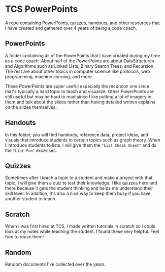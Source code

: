 # TCS PowerPoints

A repo containing PowerPoints, quizzes, handouts, and other resources that I have created and gathered over 4 years of being a code coach.

## PowerPoints
A folder containing all of the PowerPoints that I have created during my time as a code coach.  About half of the PowerPoints are about DataStructures and Algorithms such as Linked Lists, Binary Search Trees, and Recursion.  The rest are about other topics in computer science like protocols, web programming, machine learning, and more.

These PowerPoints are super useful especially the recursion one since that's typically a hard topic to teach and visualize.  Other PowerPoints are still useful but may be hard to read since I like putting a lot of imagery in them and talk about the slides rather than having detailed written explains on the slides themselves.

## Handouts
In this folder, you will find handouts, reference data, project ideas, and visuals that introduce students to certain topics such as graph theory.  When I introduce students to lists, I will give them the `"List Cheat Sheet"` and do the `"List Fun"` excerises.

## Quizzes
Sometimes after I teach a topic to a student and make a project with that topic, I will give them a quiz to test their knowledge.  I like quizzes here and there because it gets the student thinking and helps me understand their skill level.
In addition, it's also a nice way to keep them busy if you have another student to teach.

## Scratch
When I was first hired at TCS, I made written tutorials in scratch so I could look at my notes while teaching the student.  I found these very helpful.  Feel free to reuse them!

## Random
Random documents I've collected over the years.
